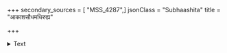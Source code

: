 +++
secondary_sources = [ "MSS_4287",]
jsonClass = "Subhaashita"
title = "आकाशसौधमधिरुह्य"

+++

<details><summary>Text</summary>

आकाशसौधमधिरुह्य दिगङ्गनानाम् अङ्गेषु निक्षिपति काम्यमिवाङ्गरागम्।  
तारावरोधवलितो ललितात्मजश्रीर् ज्योत्स्नाच्छलेन मुदिताखिललोक इन्दुः॥
</details>
